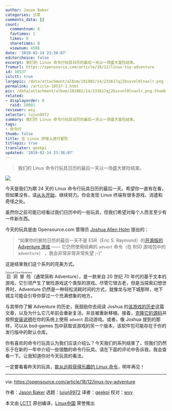 ```yaml
---
author: Jason Baker
categories: 分享
comments_data: []
count:
  commentnum: 0
  favtimes: 1
  likes: 0
  sharetimes: 0
  viewnum: 4586
date: '2019-02-14 23:36:07'
editorchoice: false
excerpt: 我们的 Linux 命令行玩具日历的最后一天以一场盛大冒险结束。
fromurl: https://opensource.com/article/18/12/linux-toy-adventure
id: 10537
islctt: true
largepic: /data/attachment/album/201902/14/233617qj2bsxvnl0lnaxlr.png
permalink: /article-10537-1.html
pic: /data/attachment/album/201902/14/233617qj2bsxvnl0lnaxlr.png.thumb.jpg
related:
- displayorder: 0
  raid: 10601
reviewer: wxy
selector: lujun9972
summary: 我们的 Linux 命令行玩具日历的最后一天以一场盛大冒险结束。
tags:
- 命令行
thumb: false
title: 在 Linux 终端上进行冒险
titlepic: true
translator: geekpi
updated: '2019-02-14 23:36:07'
---
```



> 
> 我们的 Linux 命令行玩具日历的最后一天以一场盛大冒险结束。
> 
> 
> 


![](/data/attachment/album/201902/14/233617qj2bsxvnl0lnaxlr.png)


今天是我们为期 24 天的 Linux 命令行玩具日历的最后一天。希望你一直有在看，但如果没有，请[从头开始](https://opensource.com/article/18/12/linux-toy-boxes)，继续努力。你会发现 Linux 终端有很多游戏、消遣和奇怪之处。


虽然你之前可能已经看过我们日历中的一些玩具，但我们希望对每个人而言至少有一件新东西。


今天的玩具是由 Opensource.com 管理员 [Joshua Allen Holm](https://opensource.com/users/holmja) 提出的：



> 
> “如果你的冒险日历的最后一天不是 ESR（Eric S. Raymond）的[开源版的 Adventure 游戏](https://gitlab.com/esr/open-adventure "https://gitlab.com/esr/open-adventure") —— 它仍然使用经典的 `advent` 命令（在 BSD 游戏包中的 `adventure`） ，我会非常非常非常失望 ;-)“
> 
> 
> 


这是结束我们这个系列的完美方式。


<ruby> 巨洞冒险 <rt>  Colossal Cave Adventure </rt></ruby>（通常简称 Adventure），是一款来自 20 世纪 70 年代的基于文本的游戏，它引领产生了冒险游戏这个类型的游戏。尽管它很古老，但是当探索幻想世界时，Adventure 仍然是一种轻松消耗时间的方式，就像龙与地下城那样，地下城主可能会引导你穿过一个充满想象的地方。


与其带你了解 Adventure 的历史，我鼓励你去阅读 Joshua 的[该游戏的历史](https://opensource.com/article/17/6/revisit-colossal-cave-adventure-open-adventure)这篇文章，以及为什么它几年前会重新复活，并且被重新移植。接着，[克隆它的源码](https://gitlab.com/esr/open-adventure)并按照[安装说明](https://gitlab.com/esr/open-adventure/blob/master/INSTALL.adoc)在你的系统上使用 `advent` 启动游戏。或者，像 Joshua 提到的那样，可以从 bsd-games 包中获取该游戏的另一个版本，该软件包可能存在于你的发行版中的默认仓库。


你有喜欢的命令行玩具认为我们应该介绍么？今天我们的系列结束了，但我们仍然乐于在新的一年中介绍一些很酷的命令行玩具。请在下面的评论中告诉我，我会查看一下。让我知道你对今天玩具的看法。


一定要看看昨天的玩具，[能从远程获得乐趣的 Linux 命令](https://opensource.com/article/18/12/linux-toy-remote)，明年再见！




---


via: <https://opensource.com/article/18/12/linux-toy-adventure>


作者：[Jason Baker](https://opensource.com/users/jason-baker) 选题：[lujun9972](https://github.com/lujun9972) 译者：[geekpi](https://github.com/geekpi) 校对：[wxy](https://github.com/wxy)


本文由 [LCTT](https://github.com/LCTT/TranslateProject) 原创编译，[Linux中国](https://linux.cn/) 荣誉推出